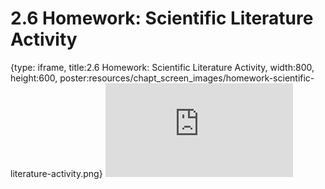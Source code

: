 # 2.6 Homework: Scientific Literature Activity
 
{type: iframe, title:2.6 Homework: Scientific Literature Activity, width:800, height:600, poster:resources/chapt_screen_images/homework-scientific-literature-activity.png}
![](https://vgaysin1.github.io/CURE-MicrobialMysteries-test/homework-scientific-literature-activity.html)
 

 
